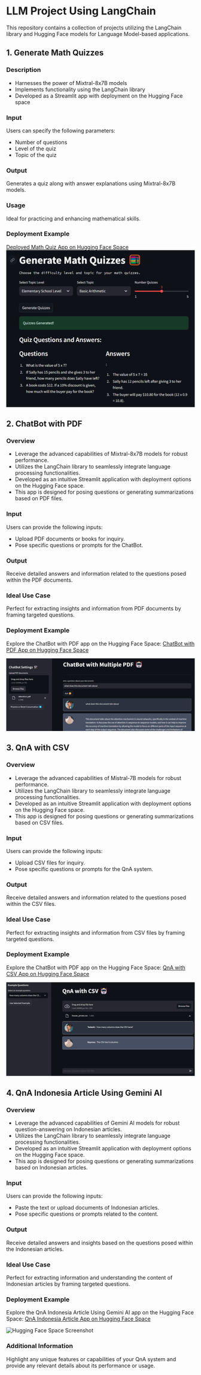 # LLM Project Using LangChain

This repository contains a collection of projects utilizing the LangChain library and Hugging Face models for Language Model-based applications.

## 1. Generate Math Quizzes

### Description

- Harnesses the power of Mixtral-8x7B models
- Implements functionality using the LangChain library
- Developed as a Streamlit app with deployment on the Hugging Face space

### Input

Users can specify the following parameters:

- Number of questions
- Level of the quiz
- Topic of the quiz

### Output

Generates a quiz along with answer explanations using Mixtral-8x7B models.

### Usage

Ideal for practicing and enhancing mathematical skills.

### Deployment Example

[Deployed Math Quiz App on Hugging Face Space](https://huggingface.co/spaces/LuckRafly/LLM-Generate-Math_Quiz)
![Hugging Face Space Screenshot](https://github.com/RaflyQowi/LLM-LangChain-Project/blob/main/Generate%20Math%20Quiz/image/generate%20math%20question%202.png)

## 2. ChatBot with PDF

### Overview

- Leverage the advanced capabilities of Mixtral-8x7B models for robust performance.
- Utilizes the LangChain library to seamlessly integrate language processing functionalities.
- Developed as an intuitive Streamlit application with deployment options on the Hugging Face space.
- This app is designed for posing questions or generating summarizations based on PDF files.

### Input

Users can provide the following inputs:

- Upload PDF documents or books for inquiry.
- Pose specific questions or prompts for the ChatBot.

### Output

Receive detailed answers and information related to the questions posed within the PDF documents.

### Ideal Use Case

Perfect for extracting insights and information from PDF documents by framing targeted questions.

### Deployment Example

Explore the ChatBot with PDF app on the Hugging Face Space:
[ChatBot with PDF App on Hugging Face Space](https://huggingface.co/spaces/LuckRafly/ChatBot-PDF)

![Hugging Face Space Screenshot](https://github.com/RaflyQowi/LLM-LangChain-Project/blob/main/ChatBot%20Using%20Multiple%20PDF/documentation/huggingface%20deployment.png)

## 3. QnA with CSV

### Overview

- Leverage the advanced capabilities of Mistral-7B models for robust performance.
- Utilizes the LangChain library to seamlessly integrate language processing functionalities.
- Developed as an intuitive Streamlit application with deployment options on the Hugging Face space.
- This app is designed for posing questions or generating summarizations based on CSV files.

### Input

Users can provide the following inputs:

- Upload CSV files for inquiry.
- Pose specific questions or prompts for the QnA system.

### Output

Receive detailed answers and information related to the questions posed within the CSV files.

### Ideal Use Case

Perfect for extracting insights and information from CSV files by framing targeted questions.

### Deployment Example

Explore the ChatBot with PDF app on the Hugging Face Space:
[QnA with CSV App on Hugging Face Space](https://huggingface.co/spaces/LuckRafly/QnA-with-CSV)

![Hugging Face Space Screenshot](https://github.com/RaflyQowi/LLM-LangChain-Project/blob/main/QnA%20with%20CSV/document/Hugging%20Face%20Deployment.png)

## 4. QnA Indonesia Article Using Gemini AI

### Overview

- Leverage the advanced capabilities of Gemini AI models for robust question-answering on Indonesian articles.
- Utilizes the LangChain library to seamlessly integrate language processing functionalities.
- Developed as an intuitive Streamlit application with deployment options on the Hugging Face space.
- This app is designed for posing questions or generating summarizations based on Indonesian articles.

### Input

Users can provide the following inputs:

- Paste the text or upload documents of Indonesian articles.
- Pose specific questions or prompts related to the content.

### Output

Receive detailed answers and insights based on the questions posed within the Indonesian articles.

### Ideal Use Case

Perfect for extracting information and understanding the content of Indonesian articles by framing targeted questions.

### Deployment Example

Explore the QnA Indonesia Article Using Gemini AI app on the Hugging Face Space:
[QnA Indonesia Article App on Hugging Face Space](https://huggingface.co/spaces/LuckRafly/QnA-Indonesia-Article-GeminiAI)

![Hugging Face Space Screenshot](#)

### Additional Information

Highlight any unique features or capabilities of your QnA system and provide any relevant details about its performance or usage.
